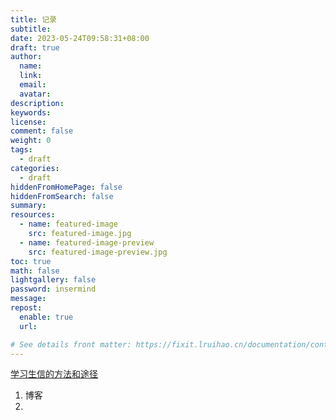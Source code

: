 ```yaml
---
title: 记录
subtitle:
date: 2023-05-24T09:58:31+08:00
draft: true
author:
  name:
  link:
  email:
  avatar:
description:
keywords:
license:
comment: false
weight: 0
tags:
  - draft
categories:
  - draft
hiddenFromHomePage: false
hiddenFromSearch: false
summary:
resources:
  - name: featured-image
    src: featured-image.jpg
  - name: featured-image-preview
    src: featured-image-preview.jpg
toc: true
math: false
lightgallery: false
password: insermind
message:
repost:
  enable: true
  url:

# See details front matter: https://fixit.lruihao.cn/documentation/content-management/introduction/#front-matter
---
```

[学习生信的方法和途径](https://www.zhihu.com/question/50904927?sort=created)
1. 博客
2. 